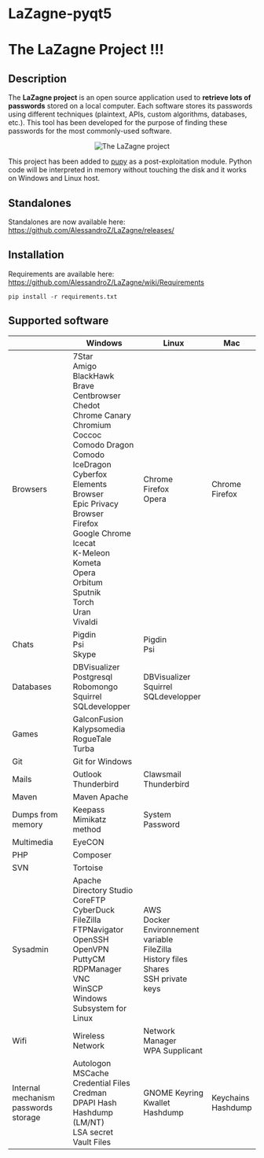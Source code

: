 # LaZagne-pyqt5

__The LaZagne Project !!!__
==

Description
----
The __LaZagne project__ is an open source application used to __retrieve lots of passwords__ stored on a local computer. 
Each software stores its passwords using different techniques (plaintext, APIs, custom algorithms, databases, etc.). This tool has been developed for the purpose of finding these passwords for the most commonly-used software. 

<p align="center"><img src="https://user-images.githubusercontent.com/10668373/43320585-3e34c124-91a9-11e8-9ebc-d8eabafd8ac5.png" alt="The LaZagne project"></p>

This project has been added to [pupy](https://github.com/n1nj4sec/pupy/) as a post-exploitation module. Python code will be interpreted in memory without touching the disk and it works on Windows and Linux host.

Standalones
----
Standalones are now available here: https://github.com/AlessandroZ/LaZagne/releases/

Installation
----
Requirements are available here: https://github.com/AlessandroZ/LaZagne/wiki/Requirements
```
pip install -r requirements.txt
```
Supported software
----

|  | Windows    | Linux  | Mac |
| -- | -- | -- | -- |
| Browsers | 7Star<br> Amigo<br> BlackHawk<br> Brave<br> Centbrowser<br> Chedot<br> Chrome Canary<br> Chromium<br> Coccoc<br> Comodo Dragon<br> Comodo IceDragon<br> Cyberfox<br> Elements Browser<br> Epic Privacy Browser<br> Firefox<br> Google Chrome<br> Icecat<br> K-Meleon<br> Kometa<br> Opera<br> Orbitum<br> Sputnik<br> Torch<br> Uran<br> Vivaldi<br> | Chrome<br> Firefox<br> Opera | Chrome<br> Firefox |
| Chats | Pigdin<br> Psi<br> Skype| Pigdin<br> Psi |  |
| Databases | DBVisualizer<br> Postgresql<br> Robomongo<br> Squirrel<br> SQLdevelopper | DBVisualizer<br> Squirrel<br> SQLdevelopper  |  |
| Games | GalconFusion<br> Kalypsomedia<br> RogueTale<br> Turba |  |  |
| Git | Git for Windows |  |  |
| Mails | Outlook<br> Thunderbird  | Clawsmail<br> Thunderbird |  |
| Maven | Maven Apache<br> |  |  |
| Dumps from memory | Keepass<br> Mimikatz method | System Password |  |
| Multimedia | EyeCON<br> |  |  |
| PHP | Composer<br> |  |  |
| SVN | Tortoise  | | |
| Sysadmin | Apache Directory Studio<br> CoreFTP<br> CyberDuck<br> FileZilla<br> FTPNavigator<br> OpenSSH<br> OpenVPN<br> PuttyCM<br>RDPManager<br> VNC<br> WinSCP<br> Windows Subsystem for Linux | AWS<br>  Docker<br> Environnement variable<br> FileZilla<br> History files<br> Shares <br> SSH private keys |  |
| Wifi | Wireless Network | Network Manager<br> WPA Supplicant |  |
| Internal mechanism passwords storage | Autologon<br> MSCache<br> Credential Files<br> Credman <br> DPAPI Hash <br> Hashdump (LM/NT)<br> LSA secret<br> Vault Files | GNOME Keyring<br> Kwallet<br> Hashdump | Keychains<br> Hashdump |
